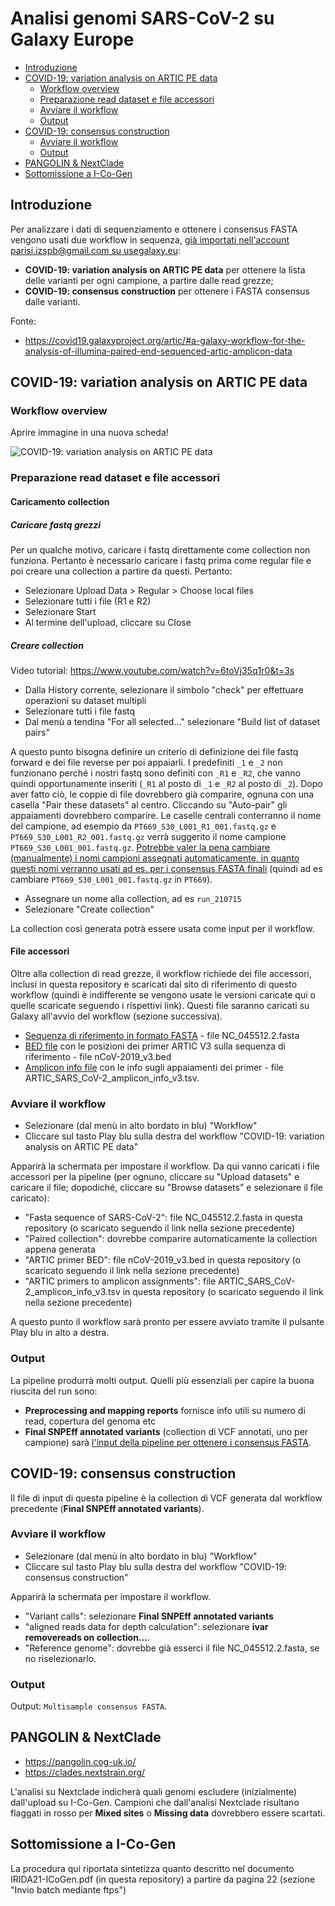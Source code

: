 # Analisi genomi SARS-CoV-2 su Galaxy Europe

<!-- TOC START min:2 max:3 link:true asterisk:false update:true -->
- [Introduzione](#introduzione)
- [COVID-19: variation analysis on ARTIC PE data](#covid-19-variation-analysis-on-artic-pe-data)
    - [Workflow overview](#workflow-overview)
    - [Preparazione read dataset e file accessori](#preparazione-read-dataset-e-file-accessori)
    - [Avviare il workflow](#avviare-il-workflow)
    - [Output](#output)
- [COVID-19: consensus construction](#covid-19-consensus-construction)
    - [Avviare il workflow](#avviare-il-workflow-1)
    - [Output](#output-1)
- [PANGOLIN & NextClade](#pangolin--nextclade)
- [Sottomissione a I-Co-Gen](#sottomissione-a-i-co-gen)
<!-- TOC END -->

## Introduzione

Per analizzare i dati di sequenziamento e ottenere i consensus FASTA vengono usati due workflow in sequenza, <u>già importati nell'account parisi.izspb@gmail.com su [usegalaxy.eu](https://usegalaxy.eu)</u>:

- **COVID-19: variation analysis on ARTIC PE data** per ottenere la lista delle varianti per ogni campione, a partire dalle read grezze;
- **COVID-19: consensus construction** per ottenere i FASTA consensus dalle varianti.

Fonte:

- https://covid19.galaxyproject.org/artic/#a-galaxy-workflow-for-the-analysis-of-illumina-paired-end-sequenced-artic-amplicon-data

## COVID-19: variation analysis on ARTIC PE data

### Workflow overview

Aprire immagine in una nuova scheda!

<img src="https://covid19.galaxyproject.org/assets/img/wf.14034fd2.png"
     alt="COVID-19: variation analysis on ARTIC PE data" />

### Preparazione read dataset e file accessori

#### Caricamento collection

##### Caricare fastq grezzi

Per un qualche motivo, caricare i fastq direttamente come collection non funziona. Pertanto è necessario caricare i fastq prima come regular file e poi creare una collection a partire da questi. Pertanto:

- Selezionare Upload Data > Regular > Choose local files
- Selezionare tutti i file (R1 e R2)
- Selezionare Start
- Al termine dell'upload, cliccare su Close

##### Creare collection

Video tutorial: https://www.youtube.com/watch?v=6toVj35q1r0&t=3s

- Dalla History corrente, selezionare il simbolo "check" per effettuare operazioni su dataset multipli
- Selezionare tutti i file fastq
- Dal menù a tendina "For all selected..." selezionare "Build list of dataset pairs"

A questo punto bisogna definire un criterio di definizione dei file fastq forward e dei file reverse per poi appaiarli. I predefiniti `_1` e `_2` non funzionano perché i nostri fastq sono definiti con `_R1` e `_R2`, che vanno quindi opportunamente inseriti (`_R1` al posto di `_1` e `_R2` al posto di `_2`). Dopo aver fatto ciò, le coppie di file dovrebbero già comparire, ognuna con una casella "Pair these datasets" al centro. Cliccando su "Auto-pair" gli appaiamenti dovrebbero comparire. Le caselle centrali conterranno il nome del campione, ad esempio da `PT669_S30_L001_R1_001.fastq.gz` e `PT669_S30_L001_R2_001.fastq.gz` verrà suggerito il nome campione `PT669_S30_L001_001.fastq.gz`. <u>Potrebbe valer la pena cambiare (manualmente) i nomi campioni assegnati automaticamente, in quanto questi nomi verranno usati ad es. per i consensus FASTA finali</u> (quindi ad es cambiare `PT669_S30_L001_001.fastq.gz` in `PT669`). 

- Assegnare un nome alla collection, ad es `run_210715`
- Selezionare "Create collection"

La collection così generata potrà essere usata come input per il workflow.

#### File accessori

Oltre alla collection di read grezze, il workflow richiede dei file accessori, inclusi in questa repository e scaricati dal sito di riferimento di questo workflow (quindi è indifferente se vengono usate le versioni caricate qui o quelle scaricate seguendo i rispettivi link). Questi file saranno caricati su Galaxy all'avvio del workflow (sezione successiva).

- [Sequenza di riferimento in formato FASTA](https://www.ncbi.nlm.nih.gov/nuccore/NC_045512.2?report=fasta) - file NC_045512.2.fasta
- [BED file](https://covid19.galaxyproject.org/artic/nCoV-2019_v3.bed) con le posizioni dei primer ARTIC V3 sulla sequenza di riferimento - file nCoV-2019_v3.bed
- [Amplicon info file](https://covid19.galaxyproject.org/artic/ARTIC_SARS_CoV-2_amplicon_info_v3.tsv) con le info sugli appaiamenti dei primer - file ARTIC_SARS_CoV-2_amplicon_info_v3.tsv.

### Avviare il workflow

- Selezionare (dal menù in alto bordato in blu) "Workflow"
- Cliccare sul tasto Play blu sulla destra del workflow "COVID-19: variation analysis on ARTIC PE data"

Apparirà la schermata per impostare il workflow. Da qui vanno caricati i file accessori per la pipeline (per ognuno, cliccare su "Upload datasets" e caricare il file; dopodiché, cliccare su "Browse datasets" e selezionare il file caricato):

- "Fasta sequence of SARS-CoV-2": file NC_045512.2.fasta in questa repository (o scaricato seguendo il link nella sezione precedente)
- "Paired collection": dovrebbe comparire automaticamente la collection appena generata
- "ARTIC primer BED": file nCoV-2019_v3.bed in questa repository (o scaricato seguendo il link nella sezione precedente)
- "ARTIC primers to amplicon assignments": file ARTIC_SARS_CoV-2_amplicon_info_v3.tsv in questa repository (o scaricato seguendo il link nella sezione precedente)

A questo punto il workflow sarà pronto per essere avviato tramite il pulsante Play blu in alto a destra.

### Output

La pipeline produrrà molti output. Quelli più essenziali per capire la buona riuscita del run sono:

- **Preprocessing and mapping reports** fornisce info utili su numero di read, copertura del genoma etc 
- **Final SNPEff annotated variants** (collection di VCF annotati, uno per campione) sarà <u>l'input della pipeline per ottenere i consensus FASTA</u>.

## COVID-19: consensus construction

Il file di input di questa pipeline è la collection di VCF generata dal workflow precedente (**Final SNPEff annotated variants**). 

### Avviare il workflow

- Selezionare (dal menù in alto bordato in blu) "Workflow"
- Cliccare sul tasto Play blu sulla destra del workflow "COVID-19: consensus construction"

Apparirà la schermata per impostare il workflow.

- "Variant calls": selezionare **Final SNPEff annotated variants**
- "aligned reads data for depth calculation": selezionare **ivar removereads on collection...**.
- "Reference genome": dovrebbe già esserci il file NC_045512.2.fasta, se no riselezionarlo.

### Output

Output: `Multisample consensus FASTA`.

## PANGOLIN & NextClade

- https://pangolin.cog-uk.io/
- https://clades.nextstrain.org/

L'analisi su Nextclade indicherà quali genomi escludere (inizialmente) dall'upload su I-Co-Gen. Campioni che dall'analisi Nextclade risultano flaggati in rosso per **Mixed sites** o **Missing data** dovrebbero essere scartati. 

## Sottomissione a I-Co-Gen

La procedura qui riportata sintetizza quanto descritto nel documento IRIDA21-ICoGen.pdf (in questa repository) a partire da pagina 22 (sezione "Invio batch mediante ftps")
